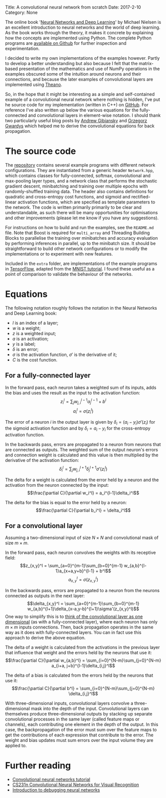 Title: A convolutional neural network from scratch
Date: 2017-2-10
Category: None

The online book '[Neural Networks and Deep
Learning](http://neuralnetworksanddeeplearning.com)' by Michael Nielsen is an
excellent introduction to neural networks and the world of deep learning.  As
the book works through the theory, it makes it concrete by explaining how the
concepts are implemented using Python. The complete Python programs are
[available on
Github](https://github.com/mnielsen/neural-networks-and-deep-learning) for
further inspection and experimentation.

I decided to write my own implementations of the examples however. Partly to
develop a better understanding but also because I felt that the matrix-based
presentation of the mathematics and use of NumPy operations in the examples
obscured some of the intuition around neurons and their connections, and
because the later examples of convolutional layers are implemented using
[Theano](deeplearning.net/software/theano/).

So, in the hope that it might be interesting as a simple and self-contained
example of a convolutional neural network where nothing is hidden, I've put he
source code for my implementation (written in C++) on
[GitHub](https://github.com/jameshanlon/convolutional-neural-network). For
reference I've also written up below the various equations for the
fully-connected and convolutional layers in element-wise notation. I should
thank two particularly useful blog posts by [Andrew
Gibiansky](http://andrew.gibiansky.com/blog/machine-learning/convolutional-neural-networks/)
and [Grzegorz Gwardys](https://grzegorzgwardys.wordpress.com/2016/04/22/8/)
which helped me to derive the convolutional equations for back propagation.

# The source code

The [repository](https://github.com/jameshanlon/convolutional-neural-network)
contains several example programs with different network
configurations. They are instantiated from a generic header ``Network.hpp``,
which contains classes for fully-connected, softmax, convolutional and
max-pooling layer types, and a network class that performs the stochastic
gradient descent, minibatching and training over multiple epochs with
randomly-shuffled training data. The header also contains definitions for
quadratic and cross-entropy cost functions, and sigmoid and rectified-linear
activation functions, which are specified as template parameters to the
network. The code is written primarily primarily to be clear and
understandable, as such there will be many opportunities for optimisations and
other improvements (please let me know if you have any suggestions).

For instructions on how to build and run the examples, see the ``README.md``
file. Note that Boost is required for ``multi_array`` and Threading Building
Blocks to parallelise the training over minibatches and accuracy evaluation by
performing inferences in parallel, up to the minibatch size.  It should be
straightforward to build other network configurations or to modify the
implementations or to experiment with new features.

Included in the ``extra`` folder, are implementations of the example programs
in [TensorFlow](https://www.tensorflow.org/), adapted from the [MNIST
tutorial](https://www.tensorflow.org/tutorials/mnist/pros/). I found these
useful as a point of comparison to validate the behaviour of the networks.

# Equations

The following notation roughly follows the notation in the Neural Networks and
Deep Learning book:

- $l$ is an index of a layer;
- $w$ is a weight;
- $z$ is a weighted input;
- $a$ is an activation;
- $y$ is a label;
- $\delta$ is an error;
- $\sigma$ is the activation function, $\sigma'$ is the derivative of it;
- $C$ is the cost function.

## For a fully-connected layer

In the forward pass, each neuron takes a weighted sum of its inputs, adds the bias
and uses the result as the input to the activation function:
$$z_i^l = \sum_j w_{j,i}^{l-1} a_j^{l-1} + b^l$$
$$a_i^l = \sigma(z_i^l)$$

The error of a neuron $i$ in the output layer is given by
$\delta_i = (a_i -y_i)\sigma'(z_i)$
for the sigmoid activation function and by
$\delta_i = a_i - y_i$
for the cross-entropy activation function.

In the backwards pass, errors are propagated to a neuron from neurons that are
connected as outputs.  The weighted sum of the output neuron's errors and
connection weight is calculated and this value is then multiplied by the
derivative of the activation function:
$$\delta_i^l = \sum_j w_{j,i}^{l+1} \delta_j^{l+1} \sigma'(z_i^l)$$

The delta for a weight is calculated from the error held by a neuron and the
activation from the neuron connected by the input:
$$\frac{\partial C}{\partial w_i^l} = a_i^{l-1}\delta_i^l$$

The delta for the bias is equal to the error held by a neuron:
$$\frac{\partial C}{\partial b_i^l} = \delta_i^l$$

## For a convolutional layer

Assuming a two-dimensional input of size $N\times N$ and convolutional mask of
size $m\times m$.

In the forward pass, each neuron convolves the weights with its receptive field:
$$z_{x,y}^l = \sum_{a=0}^{m-1}\sum_{b=0}^{m-1} w_{a,b}^{l-1}a_{x+a,y+b}^{l-1} + b^l$$
$$a_{x,y}^l = \sigma(z_{x,y}^l)$$

In the backwards pass, errors are propagated to a neuron from the neurons
connected as outputs in the next layer:
$$\delta_{x,y}^l = \sum_{a=0}^{m-1}\sum_{b=0}^{m-1} w_{a,b}^{l+1}\delta_{x-a,y-b}^{l+1}\sigma'(z_{x,y}^l)$$
One way to simplify this is to [think of the convolutional layer as one
dimensional](https://grzegorzgwardys.wordpress.com/2016/04/22/8/) (as with a
fully-connected layer), where each neuron has only $m\times m$ inputs connections.
Then, back propagation operates in the same way as it does with fully-connected
layers. You can in fact use this approach to derive the above equation.

The delta of a weight is calculated from the activations in the previous layer
that influence that weight and the errors held by the neurons that use it:
$$\frac{\partial C}{\partial w_{a,b}^l} = \sum_{i=0}^{N-m}\sum_{j=0}^{N-m} a_{i+a, j+b}^{l-1}\delta_{i,j}^l$$

The delta of a bias is calculated from the errors held by the neurons that
use it:
$$\frac{\partial C}{\partial b^l} = \sum_{i=0}^{N-m}\sum_{j=0}^{N-m} \delta_{i,j}^l$$

With three-dimensional inputs, convolutional layers convolve a
three-dimensional mask into the depth of the input. Convolutional layers can
themselves produce three-dimensional outputs by stacking up separate
convolutional processes in the same layer (called feature maps or channels),
each contributing one element in the depth of the output. In this case, the
backpropagation of the error must sum over the feature maps to get the
contributions of each expression that contribute to the error. The weight and
bias updates must sum errors over the input volume they are applied to.

# Further reading

- [Convolutional neural networks tutorial](http://deeplearning.net/tutorial/lenet.html)
- [CS231n Convolutional Neural Networks for Visual Recognition](http://cs231n.github.io/)
- [Introduction to debugging neural networks](http://russellsstewart.com/notes/0.html)
